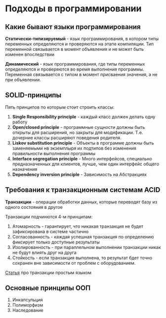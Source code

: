 # Подходы в программировании

## Какие бывают языки программирования

**Статически-типизируемый** - язык программирования, в котором типы переменных определяются и проверяются на этапе компиляции. Тип переменной связывается в момент объявления и не может быть изменен впоследствии

**Динамический** -  язык программирования, где типы переменных определяются и проверяются во время выполнения программы. Переменная связывается с типом в момент присваения значения, а не при объявлении.


## SOLID-принципы
Пять принципов по которым стоит строить классы:
1. **Single Responsibility principle** - каждый класс должен делать одну работу
2. **Open/closed principle** - программные сущности должны быть открыты для расширения, но закрыты для модификации. Т.е. дочерние классы расширяют поведения родителя.
3. **Liskov substitution principle** - Объекты в программе должны быть заменяемыми нв экземплыря их подтипов без изменения правильности выполнения программы
4. **Interface segregation principle** - Много интерфейсов, специально предназначенных для клиентов, лучше, чем один интерфейс общего назначения
5. **Dependency inversion principle** - Зависимость на Абстракциях


## Требования к транзакционным системам ACID

**Транзакции** - операции обработки данных, которые переводят базу из одного состояния в другое

Транзакции подчинются 4-м принципам:
1. Атомарность - гарантирует, что никакая транзакция не будет зафиксирована в системе частично
2. Согласованность - каждая успешная транзакция по определению фиксирует только доступные результаты
3. Изолированность - при параллельном выполнении транзакции никак не будут влиять друг на друга
4. Стойкость - если транзакция выполнена, то результат бдет точно сохранен вне зависимости от проблем с оборудованием.

[Статья](https://temofeev.ru/info/articles/trebovaniya-acid-na-prostom-yazyke/) про транзакции простым языком


## Основные принципы ООП

1. Инкапсульция
2. Полиморфизм 
3. Наследование
